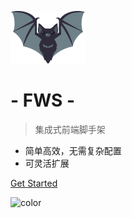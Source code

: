 ![logo](_media/logo.svg)

# - FWS -
> 集成式前端脚手架

- 简单高效，无需复杂配置
- 可灵活扩展


[Get Started](zh-cn/install)

<!-- 背景色 -->
![color](#fff)
